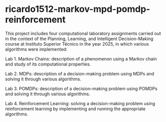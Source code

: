 # ricardo1512-markov-mpd-pomdp-reinforcement

This project includes four computational laboratory assignments carried out in the context of the Planning, Learning, and Intelligent Decision-Making course at Instituto Superior Técnico in the year 2025, in which various algorithms were implemented:

Lab 1. Markov Chains: description of a phenomenon using a Markov chain and study of its computational properties.

Lab 2. MDPs: description of a decision-making problem using MDPs and solving it through various algorithms.

Lab 3. POMDPs: description of a decision-making problem using POMDPs and solving it through various algorithms.

Lab 4. Reinforcement Learning: solving a decision-making problem using reinforcement learning by implementing and running the appropriate algorithms.
